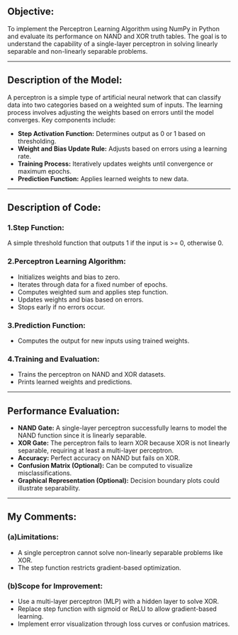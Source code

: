 ## Objective:
To implement the Perceptron Learning Algorithm using NumPy in Python and evaluate its performance on NAND and XOR truth tables. The goal is to understand the capability of a single-layer perceptron in solving linearly separable and non-linearly separable problems.

---

## Description of the Model:
A perceptron is a simple type of artificial neural network that can classify data into two categories based on a weighted sum of inputs. The learning process involves adjusting the weights based on errors until the model converges. Key components include:

- **Step Activation Function:** Determines output as 0 or 1 based on thresholding.
- **Weight and Bias Update Rule:** Adjusts based on errors using a learning rate.
- **Training Process:** Iteratively updates weights until convergence or maximum epochs.
- **Prediction Function:** Applies learned weights to new data.

---

## Description of Code:

### 1.Step Function: 
A simple threshold function that outputs 1 if the input is >= 0, otherwise 0.

### 2.Perceptron Learning Algorithm:
- Initializes weights and bias to zero.
- Iterates through data for a fixed number of epochs.
- Computes weighted sum and applies step function.
- Updates weights and bias based on errors.
- Stops early if no errors occur.

### 3.Prediction Function:
- Computes the output for new inputs using trained weights.

### 4.Training and Evaluation:
- Trains the perceptron on NAND and XOR datasets.
- Prints learned weights and predictions.

---

## Performance Evaluation:

- **NAND Gate:** A single-layer perceptron successfully learns to model the NAND function since it is linearly separable.
- **XOR Gate:** The perceptron fails to learn XOR because XOR is not linearly separable, requiring at least a multi-layer perceptron.
- **Accuracy:** Perfect accuracy on NAND but fails on XOR.
- **Confusion Matrix (Optional):** Can be computed to visualize misclassifications.
- **Graphical Representation (Optional):** Decision boundary plots could illustrate separability.

---

## My Comments:

### (a)Limitations:
- A single perceptron cannot solve non-linearly separable problems like XOR.
- The step function restricts gradient-based optimization.

### (b)Scope for Improvement:
- Use a multi-layer perceptron (MLP) with a hidden layer to solve XOR.
- Replace step function with sigmoid or ReLU to allow gradient-based learning.
- Implement error visualization through loss curves or confusion matrices.